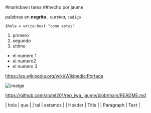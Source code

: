 #markdown tarea
##hecho por jaume

palabras en **negrita** , *cursiva*, `codigo`

`$hola = write-host "como estas"`

1. primero
2. segundo
3. ultimo

- el numero 1
- el numero2
- el numero 3

https://es.wikipedia.org/wiki/Wikipedia:Portada

![imatge](https://github.com/alutel201/rep_iwa_jaume/assets/79305373/9f401baf-d218-46e6-867e-5eacadaa57a8)

https://github.com/alutel201/rep_iwa_jaume/blob/main/README.md


| hola | que |
| tal | estamos |
| Header | Title |
| Paragraph | Text | 
